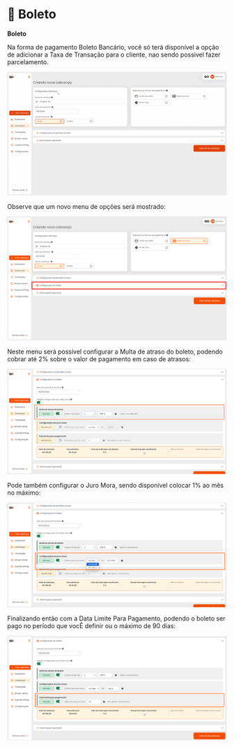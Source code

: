 # 📄 Boleto

**Boleto**

<p>Na forma de pagamento Boleto Bancário, você só terá disponível a opção de adicionar a Taxa de Transação para o cliente, nao sendo possivel fazer parcelamento.</p>

![criar_cobranca_formas_pagamento_boleto_1](/assets/prints/criar_cobranca_formas_pagamento_boleto_1.gif)

<p>Observe que um novo menu de opções será mostrado:</p>

![criar_cobranca_formas_pagamento_boleto_2](/assets/prints/criar_cobranca_formas_pagamento_boleto_2.png)

<p>Neste menu será possível configurar a Multa de atraso do boleto, podendo cobrar até 2% sobre o valor de pagamento em caso de atrasos:</p>

![criar_cobranca_formas_pagamento_boleto_3](/assets/prints/criar_cobranca_formas_pagamento_boleto_3.png)

<p>Pode também configurar o Juro Mora, sendo disponível colocar 1% ao mês no máximo:</p>

![criar_cobranca_formas_pagamento_boleto_4](/assets/prints/criar_cobranca_formas_pagamento_boleto_4.png)

<p>Finalizando então com a Data Limite Para Pagamento, podendo o boleto ser pago no período que vocÊ definir ou o máximo de 90 dias:</p>

![criar_cobranca_formas_pagamento_boleto_5](/assets/prints/criar_cobranca_formas_pagamento_boleto_5.png)